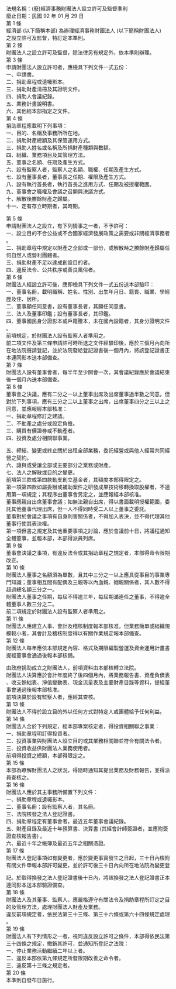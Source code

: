 法規名稱：(廢)經濟事務財團法人設立許可及監督準則  
廢止日期：民國 92 年 01 月 29 日  
第 1 條  
經濟部 (以下簡稱本部) 為辦理經濟事務財團法人 (以下簡稱財團法人)  
之設立許可及監督，特訂定本準則。  
第 2 條  
財團法人之設立許可及監督，除法律另有規定外，依本準則辦理。  
第 3 條  
申請財團法人設立許可者，應檢具下列文件一式五份：  
一、申請書。  
二、捐助章程或遺囑影本。  
三、捐助財產清冊及其證明文件。  
四、捐助人會議紀錄。  
五、業務計畫說明書。  
六、其他經本部指定之文件。  
第 4 條  
捐助章程應載明下列事項：  
一、目的、名稱及事務所所在地。  
二、捐助財產總額及其保管運用方式。  
三、捐助人姓名或名稱及所捐財產種類與數額。  
四、組織、業務項目及其管理方法。  
五、董事之名額、任期及產生方式。  
六、設有監察人者，監察人之名額、職權、任期及產生方式。  
七、設有董事長者，董事長之任期、權限及產生方式。  
八、設有執行首長者，執行首長之進用方式、任期及被授權範圍。  
九、董事會之職權及會議之召開與決議方式。  
十、解散後賸餘財產之歸屬。  
十一、定有存立時期者，其時期。  


第 5 條  
申請財團法人之設立，有下列情事之一者，不予許可：  
一、設立目的不合公益或不合國家經濟發展政策之需要或非關經濟事務者  
。  
二、捐助章程中規定以財產之全部或一部份，或解散時之賸餘財產歸屬任  
何自然人或營利團體者。  
三、捐助財產不足以達成創設目的者。  
四、違反法令、公共秩序或善良風俗者。  
第 6 條  
財團法人經設立許可後，應即檢具下列文件一式五份送本部驗印：  
一、董事名冊，載明職稱、姓名、性別、出生年月日、籍貫、職業、學經  
歷及住、居所。  
二、董事願任同意書，設有董事長者，其願任同意書。  
三、法人及董事印鑑；設有董事長者，其印鑑。  
四、董事國民身分證影本或戶籍謄本，未在國內設籍者，其身分證明文件  
。  
前項規定，於財團法人設有監察人者準用之。  
前二項文件及第三條申請許可時所送之文件經驗印後，應於三個月內向所  
在地法院聲請登記，並於法院發給登記證書後一個月內，將該登記證書正  
本連同影本送本部備查。  
第 7 條  
財團法人設有董事會者，每半年至少開會一次，其會議紀錄應於會議結束  
後一個月內送本部備查。  
第 8 條  
董事會之決議，應有二分之一以上董事出席及出席董事過半數之同意。但  
對於下列事項，應有三分之二以上董事之出席，出席董事四分之三以上之  
同意，並應報經本部核准：  
一、捐助章程修訂之建議。  
二、不動產之處分或設定負擔。  
三、購買有價證券或不動產者。  
四、投資及處分相關聯事業。  


五、締結、變更或終止關於出租全部業務，委託經營或與他人經常共同經  
營之契約。  
六、讓與或受讓全部或主要部分之業務或財產。  
七、法人之解散或目的之變更。  
前項第三款或第四款動支創立基金者，其額度本部得限定之。  
第一項第四款如屬委辦或補助案件之研發成果技術移轉換取股權者，不適  
用第一項規定；其程序由董事會另定之，並應報經本部核准。  
董事應親自出席董事會議；如無法親自出席，得以書面載明授權範圍，委  
託其他董事代理出席，但一人不得同時受二人以上董事之委託。  
董事對於會議之事項有自身利害關係者，不得加入表決，並不得代理其他  
董事行使其表決權。  
第一項但書之規定及其他重要事項之討論，應於會議前十日，將議程通知  
全體董事，並報本部，本部得派員列席。  
第 9 條  
董事會決議之事項，有違反法令或其捐助章程之規定者，本部得命令限期  
改正。  
第 10 條  
財團法人董事之名額須為單數，且其中三分之一以上應具從事目的事業專  
門知識；董事相互間有配偶及三親等以內血親、姻親關係者，其人數不得  
超過總名額三分之一。  
財團法人董事之任期，每屆不得逾三年，每屆期滿連任之董事，不得逾全  
體董事人數三分之二。  
前二項規定於財團法人設有監察人者準用之。  
第 11 條  
財團法人應建立人事、會計及稽核制度報本部核准。但業務簡單或組織規  
模較小者，其會計及稽核制度得以有關作業規定報本部備查。  
第 12 條  
財團法人每年應依本部規定內容、格式及期限編製營運及資金運用計畫書  
提經董事會通過後報本部核備。  


由政府捐助成立之財團法人，前項資料由本部核轉立法院。  
財團法人決算應於會計年度終了後四個月內，將業務報告書、資產負債表  
、收支餘絀表、淨值變動表、現金流量表及主要財產目錄等資料，提經董  
事會通過後報本部核准。  
前項決算於設有監察人者，應經其查核。  
第 13 條  
財團法人不得於設立目的外以任何方式對特定人或團體給予任何利益。  
第 14 條  
財團法人合於下列規定，經本部專案核定者，得投資相關聯之事業：  
一、捐助章程明訂得投資者。  
二、投資事業與財團法人設立目的或其業務相關聯並符合有關法令者。  
三、投資收益供財團法人業務使用者。  
前項得投資之總額，本部得限定之。  
第 15 條  
本部為瞭解財團法人之狀況，得隨時通知其提出業務及財務報告，並得派  
員查核之。  
第 16 條  
財團法人應於其主事務所備置下列文件：  
一、捐助章程或遺囑影本。  
二、董事名冊；設有監察人者，其名冊。  
三、法院核發之法人登記證書。  
四、捐助章程定有董事會者，最近五年董事會議紀錄。  
五、財產目錄及最近十年預算書、決算書 (其經會計師簽證者，並應附簽  
證查核報告書) 。  
六、最近十年之帳簿及最近五年之相關憑證。  
第 17 條  
財團法人登記事項如有變更者，應於變更事實發生之日起，三十日內檢附  
有關文件申報本部許可變更，並於許可後三十日內向所在地法院為變更登  


記。於取得換發之法人登記證書後十日內，將該換發之法人登記證書正本  
連同影本送本部驗證備查。  
第 18 條  
財團法人及其董事、監察人，應嚴格遵守有關法令及捐助章程所訂定之目  
的及管理方法，處理財團法人財產及業務。  
違反前項規定者，依民法第三十三條、第三十六條或第六十四條規定處理  
。  
第 19 條  
財團法人有下列情形之一者，視同違反設立許可之條件，本部得依民法第  
三十四條之規定，撤銷其許可，並通知所登記之法院：  
一、停止業務活動繼續二年以上者。  
二、違反本部依第九條規定所發限期改善之命令者。  
三、違反第十三條之規定者。  
第 20 條  
本準則自發布日施行。  


